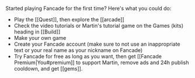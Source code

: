 Started playing Fancade for the first time? Here's what you could do:
* Play the [[Quest]], then explore the [[arcade]]
* Check the video tutorials or Martin's tutorial game on the Games (kits) heading in [[Build]]
* Make your own game
* Create your Fancade account (make sure to not use an inappropriate text or your real name as your nickname on Fancade)
* Try Fancade for free as long as you want, then get [[Fancade Premium|You#premium]] to support Martin, remove ads and 24h publish cooldown, and get [[gems]].